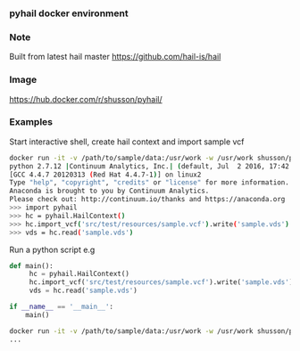 ### pyhail docker environment

### Note
Built from latest hail master https://github.com/hail-is/hail

### Image
https://hub.docker.com/r/shusson/pyhail/

### Examples

Start interactive shell, create hail context and import sample vcf
```bash
docker run -it -v /path/to/sample/data:/usr/work -w /usr/work shusson/pyhail
python 2.7.12 |Continuum Analytics, Inc.| (default, Jul  2 2016, 17:42:40)
[GCC 4.4.7 20120313 (Red Hat 4.4.7-1)] on linux2
Type "help", "copyright", "credits" or "license" for more information.
Anaconda is brought to you by Continuum Analytics.
Please check out: http://continuum.io/thanks and https://anaconda.org
>>> import pyhail
>>> hc = pyhail.HailContext()
>>> hc.import_vcf('src/test/resources/sample.vcf').write('sample.vds')
>>> vds = hc.read('sample.vds')
```

Run a python script e.g
```python
def main():
     hc = pyhail.HailContext()
     hc.import_vcf('src/test/resources/sample.vcf').write('sample.vds')
     vds = hc.read('sample.vds')

if __name__ == '__main__':
    main()
```
```bash
docker run -it -v /path/to/sample/data:/usr/work -w /usr/work shusson/pyhail import_data.py
...
```
